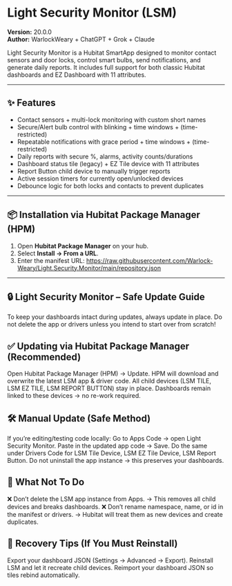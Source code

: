 # Light Security Monitor (LSM)

**Version:** 20.0.0  
**Author:** WarlockWeary + ChatGPT + Grok + Claude  

Light Security Monitor is a Hubitat SmartApp designed to monitor contact sensors and door locks, control smart bulbs, send notifications, and generate daily reports. It includes full support for both classic Hubitat dashboards and EZ Dashboard with 11 attributes.

---

## ✨ Features
- Contact sensors + multi-lock monitoring with custom short names
- Secure/Alert bulb control with blinking + time windows + (time-restricted)
- Repeatable notifications with grace period + time windows + (time-restricted)
- Daily reports with secure %, alarms, activity counts/durations
- Dashboard status tile (legacy) + EZ Tile device with 11 attributes
- Report Button child device to manually trigger reports
- Active session timers for currently open/unlocked devices
- Debounce logic for both locks and contacts to prevent duplicates

---

## 📦 Installation via Hubitat Package Manager (HPM)

1. Open **Hubitat Package Manager** on your hub.  
2. Select **Install → From a URL**.  
3. Enter the manifest URL: https://raw.githubusercontent.com/Warlock-Weary/Light.Security.Monitor/main/repository.json

---------------------------------------------------------------------------------------------------------------------------------

## 🔒 Light Security Monitor – Safe Update Guide

To keep your dashboards intact during updates, always update in place.
Do not delete the app or drivers unless you intend to start over from scratch!


## ✅ Updating via Hubitat Package Manager (Recommended)

Open Hubitat Package Manager (HPM) → Update.
HPM will download and overwrite the latest LSM app & driver code.
All child devices (LSM TILE, LSM EZ TILE, LSM REPORT BUTTON) stay in place.
Dashboards remain linked to these devices → no re-work required.

## 🛠 Manual Update (Safe Method)

If you’re editing/testing code locally:
Go to Apps Code → open Light Security Monitor.
Paste in the updated app code → Save.
Do the same under Drivers Code for LSM Tile Device, LSM EZ Tile Device, LSM Report Button.
Do not uninstall the app instance → this preserves your dashboards.

## 🚫 What Not To Do

❌ Don’t delete the LSM app instance from Apps.
→ This removes all child devices and breaks dashboards.
❌ Don’t rename namespace, name, or id in the manifest or drivers.
→ Hubitat will treat them as new devices and create duplicates.

## 🧰 Recovery Tips (If You Must Reinstall)

Export your dashboard JSON (Settings → Advanced → Export).
Reinstall LSM and let it recreate child devices.
Reimport your dashboard JSON so tiles rebind automatically.
